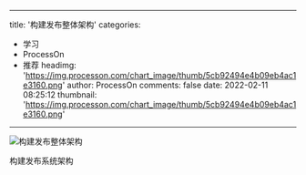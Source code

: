 
---
title: '构建发布整体架构'
categories: 
 - 学习
 - ProcessOn
 - 推荐
headimg: 'https://img.processon.com/chart_image/thumb/5cb92494e4b09eb4ac1e3160.png'
author: ProcessOn
comments: false
date: 2022-02-11 08:25:12
thumbnail: 'https://img.processon.com/chart_image/thumb/5cb92494e4b09eb4ac1e3160.png'
---

<div>   
<img class="thumb" alt="构建发布整体架构" src="https://img.processon.com/chart_image/thumb/5cb92494e4b09eb4ac1e3160.png" referrerpolicy="no-referrer">
<p>构建发布系统架构</p>  
</div>
            